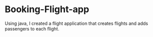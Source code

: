 # Booking-Flight-app
Using java, I created a flight application that creates flights and adds passengers to each flight.
